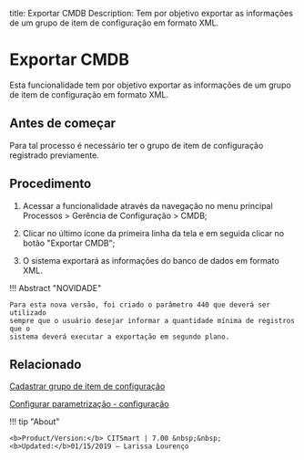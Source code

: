 title: Exportar CMDB
Description: Tem por objetivo exportar as informações de um grupo de item de configuração em formato XML.
# Exportar CMDB

Esta funcionalidade tem por objetivo exportar as informações de um grupo de item de configuração em formato XML.

Antes de começar
--------------------

Para tal processo é necessário ter o grupo de item de configuração registrado
previamente.

Procedimento
----------------

1.  Acessar a funcionalidade através da navegação no menu principal Processos \>
    Gerência de Configuração \> CMDB;

2.  Clicar no último ícone da primeira linha da tela e em seguida clicar no
    botão "Exportar CMDB";

3.  O sistema exportará as informações do banco de dados em formato XML.

!!! Abstract "NOVIDADE"

    Para esta nova versão, foi criado o parâmetro 440 que deverá ser utilizado
    sempre que o usuário desejar informar a quantidade mínima de registros que o
    sistema deverá executar a exportação em segundo plano.  

Relacionado
----------------

[Cadastrar grupo de item de configuração](/pt-br/citsmart-7/processes/configuration/configuration/register-configuration-item-group.html)

[Configurar parametrização - configuração](/pt-br/citsmart-7/platform-administration/parameters-list/configure-parametrization-configuration.html)


!!! tip "About"

    <b>Product/Version:</b> CITSmart | 7.00 &nbsp;&nbsp;
    <b>Updated:</b>01/15/2019 – Larissa Lourenço
